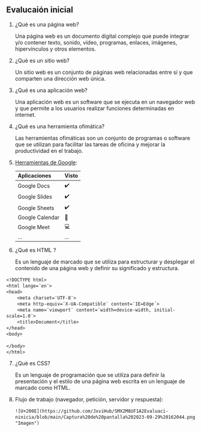 ## Evalucaión inicial

1. ¿Què es una página web?

    Una página web es un documento digital complejo que puede integrar y/o contener texto, sonido, vídeo, programas, enlaces, imágenes, hipervínculos y otros elementos.

2. ¿Què es un sitio web?

    Un sitio web es un conjunto de páginas web relacionadas entre sí y que comparten una dirección web única.

3. ¿Qué es una aplicación web?

    Una aplicación web es un software que se ejecuta en un navegador web y que permite a los usuarios realizar funciones determinadas en internet.

4. ¿Qué es una herramienta ofimática?

    Las herramientas ofimáticas son un conjunto de programas o software que se utilizan para facilitar las tareas de oficina y mejorar la productividad en el trabajo.

5. [Herramientas de Google](https://www.google.com/intl/es-419/chrome/browser-tools/):

    |Aplicaciones |Visto |
    |:------------|:-----|
    |Google Docs |✔️ |
    |Google Slides |✔️ |
    |Google Sheets |✔️ |
    |Google Calendar |📅 |
    |Google Meet |💻 |
    |... |... |

6. ¿Qué es HTML ?

    Es un lenguaje de marcado que se utiliza para estructurar y desplegar el contenido de una página web y definir su significado y estructura.

```
<!DOCTYPE html>
<html lange=¨en¨>
<head>
    <meta charset=¨UTF-8¨>
    <meta http-equiv=¨X-UA-Compatible¨ content=¨IE=Edge´>
    <meta name=¨viewport¨ content=¨width=device-width, initial-scale=1.0¨>
    <title>Document</title>
</head>
<body>

</body>
</html>
```

7. ¿Què es CSS?

    Es un lenguaje de programación que se utiliza para definir la presentación y el estilo de una página web escrita en un lenguaje de marcado como HTML.

8. Flujo de trabajo (navegador, petición, servidor y respuesta):

       ![U+200E](https://github.com/JxviHub/SMX2M8UF1A2Evaluaci-ninicia/blob/main/Captura%20de%20pantalla%202023-09-29%20162044.png "Imagen")
